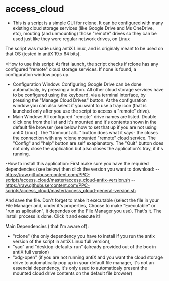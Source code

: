 # access_cloud
 * This is a script is a simple GUI for rclone.
It can be configured with many existing cloud storage services (like Google Drive and Ms OneDrive, etc), mouting (and unmounting) those "remote" drives so they can be used just like they were regular network drives, on Linux

 The script was made using antiX Linux, and is originaly meant to be used on that OS (tested in antiX 19.x 64 bits).
 
 *How to use this script:
  At first launch, the script checks if rclone has any configured "remote" cloud storage services. If none is found, a configuration window pops up.
  - Configuration Window:
  Configuring Google Drive can be done automaticaly, by pressing a button. All other cloud storage services have to be configured using the keyboard, via a terminal interface, by pressing the "Manage Cloud Drives" button.
  At the configuration window you can also select if you want to use a tray icon (that is launched only after you use the script to access a "remote" drive).
 - Main Window:
  All configured "remote" drive names are listed. Double click one from the list and it's mounted and it's contents shown in the default file browser (see below how to set that up if you are not using antiX Linux).
  The "Unmount all..." button does what it says- the closes the connection with any rclone mounted "remote" cloud service.
  The "Config" and "help" button are self exaplanatory.
  The "Quit" button does not only close the application but also closes the application's tray, if it's running.

-How to install this application:
 First make sure you have the required dependencies (see below) then click the version you want to download:
 -- https://raw.githubusercontent.com/PPC-scripts/access_cloud/master/access_cloud-antix-version.sh
 -- https://raw.githubusercontent.com/PPC-scripts/access_cloud/master/access_cloud-general-version.sh
 
 And save the file. Don't forget to make it executable (select the file in your File Manager and, under it's properties, Choose to make "Executable" or "run as aplication", it dependes on the File Manager you use).
  That's it. The install process is done. Click it and execute it!

 Main Dependencies ( that I'm aware of):
- "rclone" (the only dependency you have to install if you run the antix version of the script in antiX Linux full version), 
- "yad" and "desktop-defaults-run" (already provided out of the box in antiX full version)
- "xdg-open" (if you are not running antiX and you want the cloud storage drive to automatically pop up in your default file manager, it's not an essencial dependency, it's only used to automaticaly present the mounted cloud drive contents on the default file browser)
